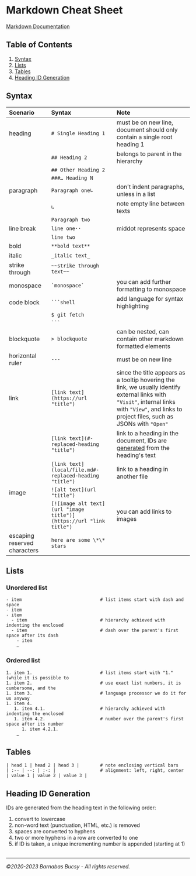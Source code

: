 # **Markdown Cheat Sheet**

[Markdown Documentation](https://daringfireball.net/projects/markdown/ "Visit")

## **Table of Contents**

1. [Syntax](#syntax "View")
1. [Lists](#lists "View")
1. [Tables](#tables "View")
1. [Heading ID Generation](#heading-id-generation "View")

## **Syntax**

| Scenario | Syntax | Note |
| :-- | :-- | :-- |
| heading | `# Single Heading 1` | must be on new line, document should only contain a single root heading 1 |
|  | `## Heading 2` | belongs to parent in the hierarchy |
|  | `## Other Heading 2` |  |
|  | `###… Heading N` |  |
| paragraph | `Paragraph one↳` | don't indent paragraphs, unless in a list |
|  | `↳` | note empty line between texts |
|  | `Paragraph two` |  |
| line break | `line one··` | middot represents space |
|  | `line two` |  |
| bold | `**bold text**` |  |
| italic | `_italic text_` |  |
| strike through | `~~strike through text~~` |  |
| monospace | `` `monospace` `` | you can add further formatting to monospace |
| code block | ` ```shell ` | add language for syntax highlighting |
|  | `$ git fetch` |  |
|  | ` ``` ` |  |
| blockquote | `> blockquote` | can be nested, can contain other markdown formatted elements |
| horizontal ruler | `---` | must be on new line |
| link | `[link text](https://url "title")` | since the title appears as a tooltip hovering the link, we usually identify external links with `"Visit"`, internal links with `"View"`, and links to project files, such as JSONs with `"Open"` |
|  | `[link text](#-replaced-heading "title")` | link to a heading in the document, IDs are [generated](#heading-id-generation "View") from the heading's text |
|  | `[link text](local/file.md#-replaced-heading "title")` | link to a heading in another file |
| image | `![alt text](url "title")` |  |
|  | `[![image alt text](url "image title")](https://url "link title")` | you can add links to images |
| escaping reserved characters | `here are some \*\* stars` |  |

## **Lists**

### Unordered list

```shell
- item                              # list items start with dash and space
- item
- item
  - item                            # hierarchy achieved with indenting the enclosed
  - item                            # dash over the parent's first space after its dash
    - item
    …
```

### Ordered list

```shell
1. item 1.                          # list items start with "1." (while it is possible to
1. item 2.                          # use exact list numbers, it is cumbersome, and the
1. item 3.                          # language processor we do it for us anyway
1. item 4.
   1. item 4.1.                     # hierarchy achieved with indenting the enclosed
   1. item 4.2.                     # number over the parent's first space after its number
      1. item 4.2.1.
    …
```

## **Tables**

```shell
| head 1 | head 2 | head 3 |        # note enclosing vertical bars
| :-- | --: | :-: |                 # alignment: left, right, center
| value 1 | value 2 | value 3 |
```

## **Heading ID Generation**

IDs are generated from the heading text in the following order:

1. convert to lowercase
1. non-word text (punctuation, HTML, etc.) is removed
1. spaces are converted to hyphens
1. two or more hyphens in a row are converted to one
1. if ID is taken, a unique incrementing number is appended (starting at 1)

##

---

_©2020-2023 Barnabas Bucsy - All rights reserved._
